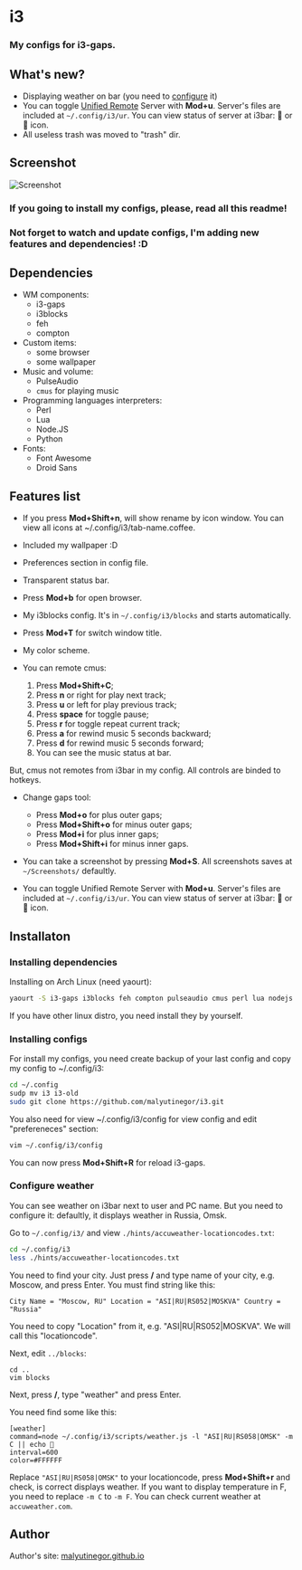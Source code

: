 # i3

### My configs for i3-gaps.

## What's new?

* Displaying weather on bar (you need to [configure](#configure-weather "How to configure it?") it)
* You can toggle [Unified Remote](http://unifiedremote.com
 "Unified Remote's site") Server with **Mod+u**. Server's files are included at `~/.config/i3/ur`. You can view status of server at i3bar:  or  icon.
* All useless trash was moved to "trash" dir.
## Screenshot

![Screenshot](https://raw.githubusercontent.com/malyutinegor/i3/master/screen.png "Screenshot")

### If you going to install my configs, please, read all this readme!

### Not forget to watch and update configs, I'm adding new features and dependencies! :D

## Dependencies

* WM components:
	* i3-gaps          
	* i3blocks
	* feh
	* compton
* Custom items:
	* some browser
	* some wallpaper
* Music and volume:
	* PulseAudio
	* `cmus` for playing music
* Programming languages interpreters:
	* Perl
	* Lua
	* Node.JS
	* Python
* Fonts:
	* Font Awesome
	* Droid Sans

## Features list

* If you press **Mod+Shift+n**, will show rename by icon window. You can view all icons at ~/.config/i3/tab-name.coffee.
* Included my wallpaper :D
* Preferences section in config file.
* Transparent status bar.
* Press **Mod+b** for open browser.
* My i3blocks config. It's in `~/.config/i3/blocks` and starts automatically. 
* Press **Mod+T** for switch window title.
* My color scheme.
* You can remote cmus:

  1. Press **Mod+Shift+C**;
  2. Press **n** or right for play next track;
  3. Press **u** or left for play previous track;
  4. Press **space** for toggle pause;
  5. Press **r** for toggle repeat current track;
  6. Press **a** for rewind music 5 seconds backward;
  7. Press **d** for rewind music 5 seconds forward;
  8. You can see the music status at bar.

But, cmus not remotes from i3bar in my config. All controls are binded to hotkeys.

* Change gaps tool:

	* Press **Mod+o** for plus outer gaps;
    * Press **Mod+Shift+o** for minus outer gaps;
    * Press **Mod+i** for plus inner gaps;
    * Press **Mod+Shift+i** for minus inner gaps.
    
    
* You can take a screenshot by pressing **Mod+S**. All screenshots saves at `~/Screenshots/` defaultly.
* You can toggle Unified Remote Server with **Mod+u**. Server's files are included at `~/.config/i3/ur`. You can view status of server at i3bar:  or  icon.

## Installaton

### Installing dependencies

Installing on Arch Linux (need yaourt):

```bash
yaourt -S i3-gaps i3blocks feh compton pulseaudio cmus perl lua nodejs python ttf-font-awesome ttf-droid
```

If you have other linux distro, you need install they by yourself.

### Installing configs

For install my configs, you need create backup of your last config and copy my config to ~/.config/i3:

```bash
cd ~/.config
sudp mv i3 i3-old
sudo git clone https://github.com/malyutinegor/i3.git
```

You also need for view ~/.config/i3/config for view config and edit "prefereneces" section:

```bash
vim ~/.config/i3/config
```

You can now press **Mod+Shift+R** for reload i3-gaps.

### Configure weather

You can see weather on i3bar next to user and PC name. But you need to configure it: defaultly, it displays weather in Russia, Omsk.

Go to `~/.config/i3/` and view `./hints/accuweather-locationcodes.txt`:

```bash
cd ~/.config/i3
less ./hints/accuweather-locationcodes.txt
```

You need to find your city. Just press **/** and type name of your city, e.g. Moscow, and press Enter. You must find string like this:

```
City Name = "Moscow, RU" Location = "ASI|RU|RS052|MOSKVA" Country = "Russia"
```

You need to copy "Location" from it, e.g. "ASI|RU|RS052|MOSKVA". We will call this "locationcode".

Next, edit `../blocks`:

```
cd ..
vim blocks
```

Next, press **/**, type "weather" and press Enter.

You need find some like this:

```
[weather]
command=node ~/.config/i3/scripts/weather.js -l "ASI|RU|RS058|OMSK" -m C || echo 
interval=600
color=#FFFFFF
```

Replace `"ASI|RU|RS058|OMSK"` to your locationcode, press **Mod+Shift+r** and check, is correct displays weather. If you want to display temperature in F, you need to replace `-m C` to `-m F`. You can check current weather at `accuweather.com`.  

## Author

Author's site: [malyutinegor.github.io](https://malyutinegor.github.io "Author's site")
